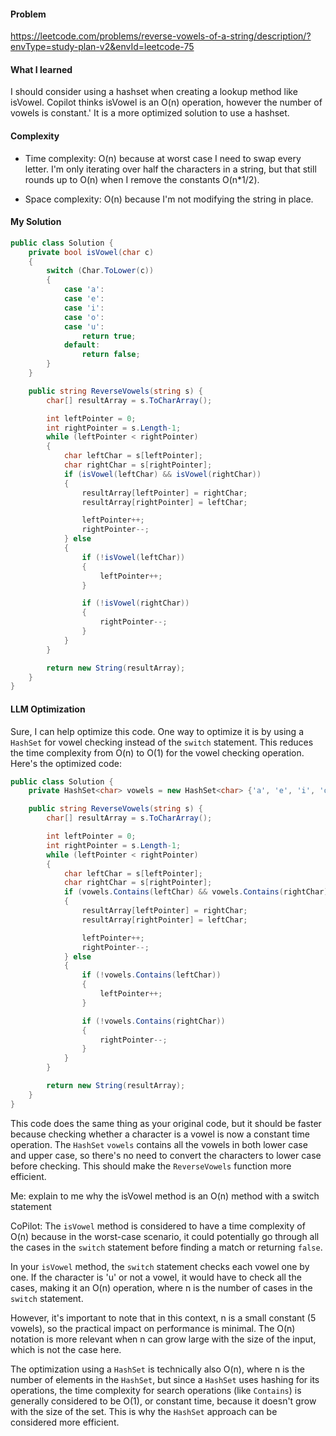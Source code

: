 #### Problem
https://leetcode.com/problems/reverse-vowels-of-a-string/description/?envType=study-plan-v2&envId=leetcode-75

#### What I learned
I should consider using a hashset when creating a lookup method like isVowel. Copilot thinks isVowel is an O(n) operation, however the number of vowels is constant.'
It is a more optimized solution to use a hashset.

#### Complexity
- Time complexity:
O(n) because at worst case I need to swap every letter. I'm only iterating over half the characters in a string, but that still rounds up to O(n) when I remove the constants O(n*1/2).

- Space complexity:
O(n) because I'm not modifying the string in place. 

#### My Solution
```c#
public class Solution {
    private bool isVowel(char c)
    {
        switch (Char.ToLower(c))
        {
            case 'a':
            case 'e':
            case 'i':
            case 'o':
            case 'u':
                return true;
            default:
                return false;
        }
    }

    public string ReverseVowels(string s) {
        char[] resultArray = s.ToCharArray(); 

        int leftPointer = 0;
        int rightPointer = s.Length-1;
        while (leftPointer < rightPointer)
        {
            char leftChar = s[leftPointer];
            char rightChar = s[rightPointer];
            if (isVowel(leftChar) && isVowel(rightChar))
            {
                resultArray[leftPointer] = rightChar;
                resultArray[rightPointer] = leftChar;

                leftPointer++;
                rightPointer--;
            } else 
            {
                if (!isVowel(leftChar))
                {
                    leftPointer++;
                }

                if (!isVowel(rightChar))
                {
                    rightPointer--;
                }
            }
        } 

        return new String(resultArray);
    }
}
```

#### LLM Optimization
Sure, I can help optimize this code. One way to optimize it is by using a `HashSet` for vowel checking instead of the `switch` statement. This reduces the time complexity from O(n) to O(1) for the vowel checking operation. Here's the optimized code:

```csharp
public class Solution {
    private HashSet<char> vowels = new HashSet<char> {'a', 'e', 'i', 'o', 'u', 'A', 'E', 'I', 'O', 'U'};

    public string ReverseVowels(string s) {
        char[] resultArray = s.ToCharArray(); 

        int leftPointer = 0;
        int rightPointer = s.Length-1;
        while (leftPointer < rightPointer)
        {
            char leftChar = s[leftPointer];
            char rightChar = s[rightPointer];
            if (vowels.Contains(leftChar) && vowels.Contains(rightChar))
            {
                resultArray[leftPointer] = rightChar;
                resultArray[rightPointer] = leftChar;

                leftPointer++;
                rightPointer--;
            } else 
            {
                if (!vowels.Contains(leftChar))
                {
                    leftPointer++;
                }

                if (!vowels.Contains(rightChar))
                {
                    rightPointer--;
                }
            }
        } 

        return new String(resultArray);
    }
}
```
This code does the same thing as your original code, but it should be faster because checking whether a character is a vowel is now a constant time operation. The `HashSet` `vowels` contains all the vowels in both lower case and upper case, so there's no need to convert the characters to lower case before checking. This should make the `ReverseVowels` function more efficient.

Me: explain to me why the isVowel method is an O(n) method with a switch statement

CoPilot: 
The `isVowel` method is considered to have a time complexity of O(n) because in the worst-case scenario, it could potentially go through all the cases in the `switch` statement before finding a match or returning `false`. 

In your `isVowel` method, the `switch` statement checks each vowel one by one. If the character is 'u' or not a vowel, it would have to check all the cases, making it an O(n) operation, where n is the number of cases in the `switch` statement.

However, it's important to note that in this context, n is a small constant (5 vowels), so the practical impact on performance is minimal. The O(n) notation is more relevant when n can grow large with the size of the input, which is not the case here.

The optimization using a `HashSet` is technically also O(n), where n is the number of elements in the `HashSet`, but since a `HashSet` uses hashing for its operations, the time complexity for search operations (like `Contains`) is generally considered to be O(1), or constant time, because it doesn't grow with the size of the set. This is why the `HashSet` approach can be considered more efficient.